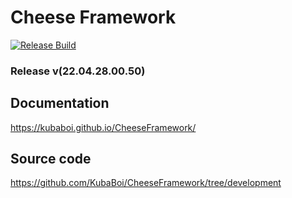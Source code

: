 # Cheese Framework

[![Release Build](https://github.com/KubaBoi/CheeseFramework/actions/workflows/realeaseDate.yml/badge.svg?branch=main)](https://github.com/KubaBoi/CheeseFramework/actions/workflows/realeaseDate.yml)

### Release v(22.04.28.00.50)

## Documentation

https://kubaboi.github.io/CheeseFramework/

## Source code

https://github.com/KubaBoi/CheeseFramework/tree/development